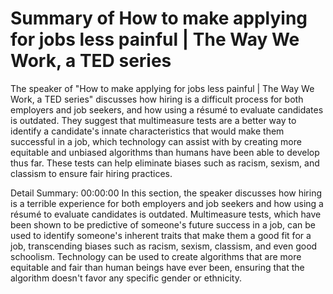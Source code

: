 # Summary of How to make applying for jobs less painful | The Way We Work, a TED series

The speaker of "How to make applying for jobs less painful | The Way We Work, a TED series" discusses how hiring is a difficult process for both employers and job seekers, and how using a résumé to evaluate candidates is outdated. They suggest that multimeasure tests are a better way to identify a candidate's innate characteristics that would make them successful in a job, which technology can assist with by creating more equitable and unbiased algorithms than humans have been able to develop thus far. These tests can help eliminate biases such as racism, sexism, and classism to ensure fair hiring practices.

Detail Summary: 
00:00:00
In this section, the speaker discusses how hiring is a terrible experience for both employers and job seekers and how using a résumé to evaluate candidates is outdated. Multimeasure tests, which have been shown to be predictive of someone's future success in a job, can be used to identify someone's inherent traits that make them a good fit for a job, transcending biases such as racism, sexism, classism, and even good schoolism. Technology can be used to create algorithms that are more equitable and fair than human beings have ever been, ensuring that the algorithm doesn't favor any specific gender or ethnicity.

